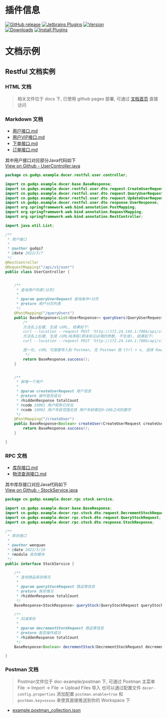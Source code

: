 # 插件信息
[release-img]: https://img.shields.io/github/release/gudqs7-idea-plugins/api-savior.svg
[latest-release]: https://github.com/gudqs7-idea-plugins/api-savior/releases/latest
[plugin-img]: https://img.shields.io/badge/plugin-16860-orange.svg
[plugin]: https://plugins.jetbrains.com/plugin/16860
[jet-img]: https://img.shields.io/badge/plugin-Install%20Plugin-4597ff.svg
[jet]: http://localhost:63342/api/installPlugin?action=install&pluginId=gudqs7.github.io.doc-savior

[![GitHub release][release-img]][latest-release] [![Jetbrains Plugins][plugin-img]][plugin]
[![Version](http://phpstorm.espend.de/badge/16860/version)][plugin]  
[![Downloads](http://phpstorm.espend.de/badge/16860/downloads)][plugin]
[![Install Plugins][jet-img]][jet]

# 文档示例

## Restful 文档实例

### HTML 文档

> 相关文件位于 docs 下, 已使用 github pages 部署, 可通过 [文档首页](https://gudqs7-idea-plugins.github.io/api-savior-examples/) 直接访问

### Markdown 文档

- [用户接口.md](https://github.com/gudqs7-idea-plugins/api-savior-examples/blob/master/doc-example/restful/%E7%94%A8%E6%88%B7%E6%A8%A1%E5%9D%97/%E7%94%A8%E6%88%B7%E6%8E%A5%E5%8F%A3.md)
- [用户VIP接口.md](https://github.com/gudqs7-idea-plugins/api-savior-examples/blob/master/doc-example/restful/%E7%94%A8%E6%88%B7%E6%A8%A1%E5%9D%97/%E7%94%A8%E6%88%B7VIP%E6%8E%A5%E5%8F%A3.md)
- [下单接口.md](https://github.com/gudqs7-idea-plugins/api-savior-examples/blob/master/doc-example/restful/%E8%AE%A2%E5%8D%95%E6%A8%A1%E5%9D%97/%E4%B8%8B%E5%8D%95%E6%8E%A5%E5%8F%A3.md)
- [订单接口.md](https://github.com/gudqs7-idea-plugins/api-savior-examples/blob/master/doc-example/restful/%E8%AE%A2%E5%8D%95%E6%A8%A1%E5%9D%97/%E8%AE%A2%E5%8D%95%E6%8E%A5%E5%8F%A3.md)

其中用户接口对应部分Java代码如下  
[View on Github - UserController.java](https://github.com/gudqs7-idea-plugins/api-savior-examples/blob/master/src/main/java/cn/gudqs/example/docer/restful/user/controller/UserController.java)
```java
package cn.gudqs.example.docer.restful.user.controller;

import cn.gudqs.example.docer.base.BaseResponse;
import cn.gudqs.example.docer.restful.user.dto.request.CreateUserRequest;
import cn.gudqs.example.docer.restful.user.dto.request.QueryUserRequest;
import cn.gudqs.example.docer.restful.user.dto.request.UpdateUserRequest;
import cn.gudqs.example.docer.restful.user.dto.response.UserResponse;
import org.springframework.web.bind.annotation.PostMapping;
import org.springframework.web.bind.annotation.RequestMapping;
import org.springframework.web.bind.annotation.RestController;

import java.util.List;

/**
 * 用户接口
 *
 * @author gudqs7
 * @date 2022/5/7
 */
@RestController
@RequestMapping("/api/v1/user")
public class UserController {


    /**
     * 查询用户列表(分页)
     *
     * @param queryUserRequest 查询条件+分页
     * @return 用户分页列表
     */
    @PostMapping("/queryUsers")
    public BaseResponse<List<UserResponse>> queryUsers(QueryUserRequest queryUserRequest) {
        /*
        方法名上右键, 生成 cURL, 结果如下:
        curl --location --request POST 'http://172.24.144.1:7086/api/v1/user/queryUsers' --header 'Content-Type: application/x-www-form-urlencoded' --data-urlencode 'pageNumber=1' --data-urlencode 'pageSize=20' --data-urlencode 'searchKeyword=模糊搜索词23' --data-urlencode 'gender=2' --data-urlencode 'ageStart=51' --data-urlencode 'ageEnd=40' --data-urlencode 'registerTimeStart=2022-05-09' --data-urlencode 'registerTimeEnd=2022-05-09'
        方法名上右键, 生成 cURL纯净版(即未标记必填的参数, 不生成), 结果如下:
        curl --location --request POST 'http://172.24.144.1:7086/api/v1/user/queryUsers' --header 'Content-Type: application/x-www-form-urlencoded' --data-urlencode 'pageNumber=1' --data-urlencode 'pageSize=20'

        提一句, cURL 可直接导入到 Postman, 在 Postman 按 Ctrl + o, 选择 Raw Text, 粘贴, 点两次橙色按钮确定即可.
         */
        return BaseResponse.success();
    }


    /**
     * 新增一个用户
     *
     * @param createUserRequest 用户信息
     * @return 操作是否成功
     * #hiddenResponse totalCount
     * #code 10001 用户昵称已存在
     * #code 10002 用户年龄范围无效 用户年龄需在0~200之间的数字
     */
    @PostMapping("/createUser")
    public BaseResponse<Boolean> createUser(CreateUserRequest createUserRequest) {
        return BaseResponse.success();
    }

}
```

### RPC 文档

- [库存接口.md](https://github.com/gudqs7-idea-plugins/api-savior-examples/blob/master/doc-example/rpc/%E5%BA%93%E5%AD%98%E6%A8%A1%E5%9D%97/%E5%BA%93%E5%AD%98%E6%8E%A5%E5%8F%A3.md)
- [物流查询接口.md](https://github.com/gudqs7-idea-plugins/api-savior-examples/blob/master/doc-example/rpc/%E7%89%A9%E6%B5%81%E6%A8%A1%E5%9D%97/%E7%89%A9%E6%B5%81%E6%9F%A5%E8%AF%A2%E6%8E%A5%E5%8F%A3.md)

其中库存接口对应Java代码如下  
[View on Github - StockService.java](https://github.com/gudqs7-idea-plugins/api-savior-examples/blob/master/src/main/java/cn/gudqs/example/docer/rpc/stock/service/StockService.java)
```java
package cn.gudqs.example.docer.rpc.stock.service;

import cn.gudqs.example.docer.base.BaseResponse;
import cn.gudqs.example.docer.rpc.stock.dto.request.DecrementStockRequest;
import cn.gudqs.example.docer.rpc.stock.dto.request.QueryStockRequest;
import cn.gudqs.example.docer.rpc.stock.dto.response.StockResponse;

/**
 * 库存接口
 *
 * @author wenquan
 * @date 2022/5/10
 * #module 库存模块
 */
public interface StockService {

    /**
     * 查询商品库存情况
     *
     * @param queryStockRequest 商品等信息
     * @return 库存情况
     * #hiddenResponse totalCount
     */
    BaseResponse<StockResponse> queryStock(QueryStockRequest queryStockRequest);

    /**
     * 扣减库存
     *
     * @param decrementStockRequest 商品等信息
     * @return 是否操作成功
     * #hiddenResponse totalCount
     */
    BaseResponse<Boolean> decrementStock(DecrementStockRequest decrementStockRequest);

}
```

### Postman 文档

> Postman文件位于 doc-example/postman 下, 可通过 Postman 主菜单 File -> Import -> File -> Upload Files 导入
> 也可以通过配置文件 `docer-config.properties` 添加配置 `postman.enable=true` 和 `postman.key=xxxxx` 来使其直接推送到你的 Workspace 下 

- [example.postman_collection.json](https://github.com/gudqs7-idea-plugins/api-savior-examples/blob/master/doc-example/postman/example.postman_collection.json)

